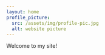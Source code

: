 ```yaml
---
layout: home
profile_picture:
  src: /assets/img/profile-pic.jpg
  alt: website picture
---
```


<p>
Welcome to my site!
</p>